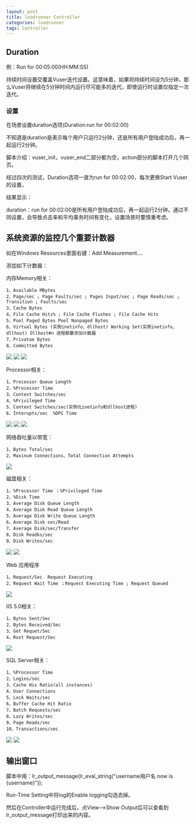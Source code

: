 ```yaml
---
layout: post
title: loadrunner Controller
categories: loadrunner
tags: Controller
---
```


## Duration

例：Run for 00:05:00(HH:MM:SS)

持续时间设置交覆盖Vuser迭代设置。这意味着，如果将持续时间设为5分钟，那么Vuser将继续在5分钟时间内运行尽可能多的迭代，即使运行时设置仅指定一次迭代。

### 设置

在场景设置duration选项(Duration:run for 00:02:00)

不知道是duration是表示每个用户只运行2分钟，还是所有用户登陆成功后，再一起运行2分钟。

脚本介绍：vuser_init，vuser_end二部分都为空，action部分的脚本打开几个网页。

经过四次的测试，Duration选项一直为run for 00:02:00，每次更换Start Vuser的设置，

结果显示：

duration：run for 00:02:00是所有用户登陆成功后，再一起运行2分钟。通过不同设置，会导致点击率和平均事务时间有变化，设置场景时要慎重考虑。 

## 系统资源的监控几个重要计数器

如在Windows Resources里面右键：Add Measurement....

添加如下计数器：

内存Memory相关：

	1、Available MBytes
	2、Page/sec ; Page Faults/sec ; Pages Input/sec ; Page Reads/sec ; Transition ; Faults/sec
	3、Cache Bytes
	4、File Cache Hits% ; File Cache Flushes ; File Cache Hits
	5、Pool Paged Bytes Pool Nonpaged Bytes
	6、Virtual Bytes (实例inetinfo、dllhost) Working Set(实例inetinfo、dllhost) Dllhost#n 进程都要添加计数器
	7、Privatae Bytes
	8、Committed Bytes

<img src="/media/img/loadrunner-memory-1.jpg">

<img src="/media/img/loadrunner-memory-2.jpg">

<img src="/media/img/loadrunner-memory-3.jpg">

Processor相关：

	1、Processor Queue Length
	2、%Processor Time
	3、Context Switches/sec
	4、%Privileged Time
	5、Context Switches/sec(实例化inetinfo和dllhost进程)
	6、Interupts/sec  %DPC Time

<img src="/media/img/loadrunner-process-1.jpg">

<img src="/media/img/loadrunner-process-2.jpg">

<img src="/media/img/loadrunner-process-3.jpg">

网络吞吐量以带宽：

	1、Bytes Total/sec
	2、Maxinum Connections、Total Connection Attempts

<img src="/media/img/loadrunner-network.jpg">

磁盘相关：

	1、%Processor Time ；%Privileged Time
	2、%Disk Time
	3、Average Disk Queue Length
	4、Average Disk Read Queue Length
	5、Average Disk Write Queue Length
	6、Average Disk sec/Read
	7、Average Disk/sec/Transfer
	8、Disk Readks/sec
	9、Disk Writes/sec

<img src="/media/img/loadrunner-cipan-1.jpg">

<img src="/media/img/loadrunner-cipan-2.jpg">

Web 应用程序

	1、Request/Sec  Request Executing
	2、Request Wait Time ；Request Executing Time ; Request Queued

<img src="/media/img/loadrunner-web.jpg">

IIS 5.0相关：

	1、Bytes Sent/Sec
	2、Bytes Received/Sec
	3、Get Requet/Sec
	4、Rost Request/Sec

<img src="/media/img/loadrunner-IIS5.jpg">

SQL Server相关：

	1、%Processor Time
	2、Logins/sec
	3、Cache His Ratio(all instances)
	4、User Connections
	5、Lock Waits/sec
	6、Buffer Cache Hit Ratio
	7、Batch Requests/sec
	8、Lazy Writes/sec
	9、Page Reads/sec
	10、Transactions/sec

<img src="/media/img/loadrunner-sqlserver-1.jpg">

<img src="/media/img/loadrunner-sqlserver-2.jpg">

## 输出窗口

脚本中用：lr_output_message(lr_eval_string("username用户名 now is {username}"));

Run-Time Setting中将log的Enable logging勾选去掉。

然后在Controller中运行完成后，点View-->Show Output后可以查看到lr_output_message打印出来的内容。 
